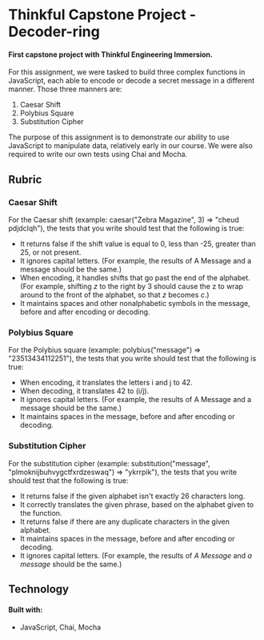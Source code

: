 # Thinkful Capstone Project - Decoder-ring
#### First capstone project with Thinkful Engineering Immersion.  

For this assignment, we were tasked to build three complex functions in JavaScript, each able to encode or decode a secret message in a different manner.
Those three manners are:
  1. Caesar Shift
  2. Polybius Square
  3. Substitution Cipher
  
The purpose of this assignment is to demonstrate our ability to use JavaScript to manipulate data, relatively early in our course.  We were also required to
write our own tests using Chai and Mocha.

## Rubric
  
### Caesar Shift

For the Caesar shift (example: caesar("Zebra Magazine", 3) => "cheud pdjdclqh"), the tests that you write should test that the following is true:

* It returns false if the shift value is equal to 0, less than -25, greater than 25, or not present.
* It ignores capital letters. (For example, the results of A Message and a message should be the same.)
* When encoding, it handles shifts that go past the end of the alphabet. (For example, shifting _z_ to the right by 3 should cause the z to wrap around to the front of the alphabet, so that _z_ becomes _c_.)
* It maintains spaces and other nonalphabetic symbols in the message, before and after encoding or decoding.

### Polybius Square

For the Polybius square (example: polybius("message") => "23513434112251"), the tests that you write should test that the following is true:

* When encoding, it translates the letters i and j to 42.
* When decoding, it translates 42 to (i/j).
* It ignores capital letters. (For example, the results of A Message and a message should be the same.)
* It maintains spaces in the message, before and after encoding or decoding.

### Substitution Cipher

For the substitution cipher (example: substitution("message", "plmoknijbuhvygctfxrdzeswaq") => "ykrrpik"), the tests that you write should test that the following is true:

* It returns false if the given alphabet isn't exactly 26 characters long.
* It correctly translates the given phrase, based on the alphabet given to the function.
* It returns false if there are any duplicate characters in the given alphabet.
* It maintains spaces in the message, before and after encoding or decoding.
* It ignores capital letters. (For example, the results of _A Message_ and _a message_ should be the same.)

## Technology
#### Built with:
  * JavaScript, Chai, Mocha
